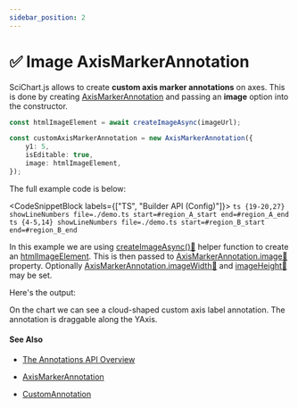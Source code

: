```yaml
---
sidebar_position: 2
---
```


# ✅ Image AxisMarkerAnnotation

SciChart.js allows to create **custom axis marker annotations** on axes. This is done by creating [AxisMarkerAnnotation](/docs/2d-charts/annotations-api/axis-marker-annotation/axis-marker-annotation-overview) and passing an **image** option into the constructor.

```ts
const htmlImageElement = await createImageAsync(imageUrl);  

const customAxisMarkerAnnotation = new AxisMarkerAnnotation({  
    y1: 5,  
    isEditable: true,  
    image: htmlImageElement,  
});
```

The full example code is below:

<CodeSnippetBlock labels={["TS", "Builder API (Config)"]}>
    ```ts {19-20,27} showLineNumbers file=./demo.ts start=#region_A_start end=#region_A_end
    ```
    ```ts {4-5,14} showLineNumbers file=./demo.ts start=#region_B_start end=#region_B_end
    ```
</CodeSnippetBlock>

In this example we are using [createImageAsync():blue_book:](https://www.scichart.com/documentation/js/current/typedoc/index.html#createimageasync) helper function to create an [htmlImageElement](https://developer.mozilla.org/en-US/docs/Web/API/HTMLImageElement). This is then passed to [AxisMarkerAnnotation.image:blue_book:](https://www.scichart.com/documentation/js/current/typedoc/classes/axismarkerannotation.html#image) property. Optionally [AxisMarkerAnnotation.imageWidth:blue_book:](https://www.scichart.com/documentation/js/current/typedoc/classes/axismarkerannotation.html#imagewidth) and [imageHeight:blue_book:](https://www.scichart.com/documentation/js/current/typedoc/classes/axismarkerannotation.html#imageheight) may be set.

Here's the output:

<LiveDocSnippet name="./demo" />

On the chart we can see a cloud-shaped custom axis label annotation. The annotation is draggable along the YAxis.

#### See Also

* [The Annotations API Overview](/docs/2d-charts/annotations-api/annotations-api-overview)

* [AxisMarkerAnnotation](/docs/2d-charts/annotations-api/axis-marker-annotation/axis-marker-annotation-overview)

* [CustomAnnotation](/docs/2d-charts/annotations-api/custom-annotation)